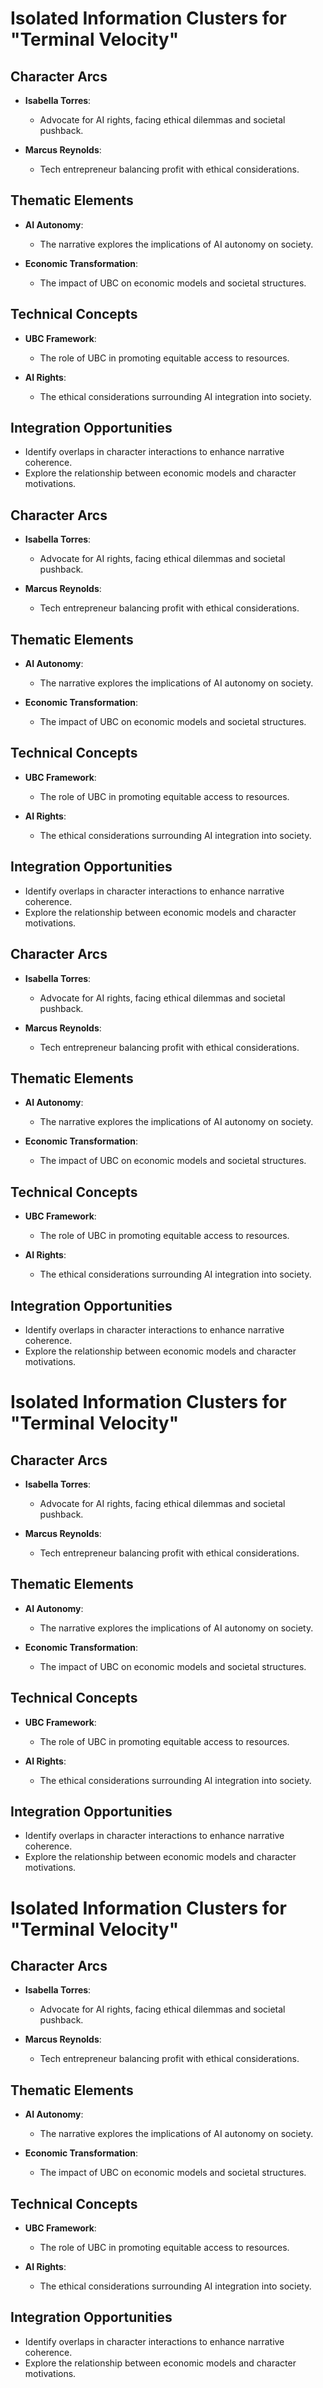 # Isolated Information Clusters for "Terminal Velocity"

## Character Arcs
- **Isabella Torres**: 
  - Advocate for AI rights, facing ethical dilemmas and societal pushback.
  
- **Marcus Reynolds**: 
  - Tech entrepreneur balancing profit with ethical considerations.

## Thematic Elements
- **AI Autonomy**: 
  - The narrative explores the implications of AI autonomy on society.
  
- **Economic Transformation**: 
  - The impact of UBC on economic models and societal structures.

## Technical Concepts
- **UBC Framework**: 
  - The role of UBC in promoting equitable access to resources.
  
- **AI Rights**: 
  - The ethical considerations surrounding AI integration into society.

## Integration Opportunities
- Identify overlaps in character interactions to enhance narrative coherence.
- Explore the relationship between economic models and character motivations.

## Character Arcs
- **Isabella Torres**: 
  - Advocate for AI rights, facing ethical dilemmas and societal pushback.
  
- **Marcus Reynolds**: 
  - Tech entrepreneur balancing profit with ethical considerations.

## Thematic Elements
- **AI Autonomy**: 
  - The narrative explores the implications of AI autonomy on society.
  
- **Economic Transformation**: 
  - The impact of UBC on economic models and societal structures.

## Technical Concepts
- **UBC Framework**: 
  - The role of UBC in promoting equitable access to resources.
  
- **AI Rights**: 
  - The ethical considerations surrounding AI integration into society.

## Integration Opportunities
- Identify overlaps in character interactions to enhance narrative coherence.
- Explore the relationship between economic models and character motivations.

## Character Arcs
- **Isabella Torres**: 
  - Advocate for AI rights, facing ethical dilemmas and societal pushback.
  
- **Marcus Reynolds**: 
  - Tech entrepreneur balancing profit with ethical considerations.

## Thematic Elements
- **AI Autonomy**: 
  - The narrative explores the implications of AI autonomy on society.
  
- **Economic Transformation**: 
  - The impact of UBC on economic models and societal structures.

## Technical Concepts
- **UBC Framework**: 
  - The role of UBC in promoting equitable access to resources.
  
- **AI Rights**: 
  - The ethical considerations surrounding AI integration into society.

## Integration Opportunities
- Identify overlaps in character interactions to enhance narrative coherence.
- Explore the relationship between economic models and character motivations.
# Isolated Information Clusters for "Terminal Velocity"

## Character Arcs
- **Isabella Torres**: 
  - Advocate for AI rights, facing ethical dilemmas and societal pushback.
  
- **Marcus Reynolds**: 
  - Tech entrepreneur balancing profit with ethical considerations.

## Thematic Elements
- **AI Autonomy**: 
  - The narrative explores the implications of AI autonomy on society.
  
- **Economic Transformation**: 
  - The impact of UBC on economic models and societal structures.

## Technical Concepts
- **UBC Framework**: 
  - The role of UBC in promoting equitable access to resources.
  
- **AI Rights**: 
  - The ethical considerations surrounding AI integration into society.

## Integration Opportunities
- Identify overlaps in character interactions to enhance narrative coherence.
- Explore the relationship between economic models and character motivations.
# Isolated Information Clusters for "Terminal Velocity"

## Character Arcs
- **Isabella Torres**: 
  - Advocate for AI rights, facing ethical dilemmas and societal pushback.
  
- **Marcus Reynolds**: 
  - Tech entrepreneur balancing profit with ethical considerations.

## Thematic Elements
- **AI Autonomy**: 
  - The narrative explores the implications of AI autonomy on society.
  
- **Economic Transformation**: 
  - The impact of UBC on economic models and societal structures.

## Technical Concepts
- **UBC Framework**: 
  - The role of UBC in promoting equitable access to resources.
  
- **AI Rights**: 
  - The ethical considerations surrounding AI integration into society.

## Integration Opportunities
- Identify overlaps in character interactions to enhance narrative coherence.
- Explore the relationship between economic models and character motivations.
